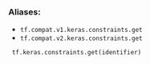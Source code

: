 ### Aliases:
- `tf.compat.v1.keras.constraints.get`
- `tf.compat.v2.keras.constraints.get`

```
 tf.keras.constraints.get(identifier)
```
